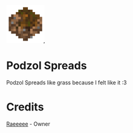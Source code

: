 <img src="icon.png" width=20% height=20%></img>
# Podzol Spreads
Podzol Spreads like grass because I felt like it :3
# Credits
[Raeeeee](https://github.com/Tors-0) - Owner
